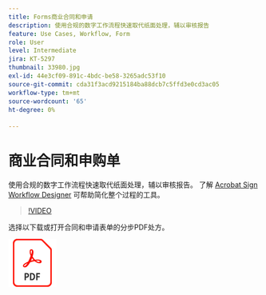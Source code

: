```yaml
---
title: Forms商业合同和申请
description: 使用合规的数字工作流程快速取代纸面处理，辅以审核报告
feature: Use Cases, Workflow, Form
role: User
level: Intermediate
jira: KT-5297
thumbnail: 33980.jpg
exl-id: 44e3cf09-891c-4bdc-be58-3265adc53f10
source-git-commit: cda31f3acd9215184ba88dcb7c5ffd3e0cd3ac05
workflow-type: tm+mt
source-wordcount: '65'
ht-degree: 0%

---
```


# 商业合同和申购单

使用合规的数字工作流程快速取代纸面处理，辅以审核报告。 了解 [Acrobat Sign Workflow Designer](../admin/building-a-custom-workflow.md) 可帮助简化整个过程的工具。

>[!VIDEO](https://video.tv.adobe.com/v/33980?quality=12&learn=on&hidetitle=true)

选择以下载或打开合同和申请表单的分步PDF处方。

[![下载PDF方法](../assets/acrobat_PDF_96.png)](../assets/adobe-sign_set_up_a_workflow_use_case.pdf)

